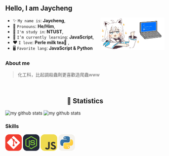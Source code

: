 ## Hello, I am Jaycheng

<img align='right' src='./res/crash.png' width='40%'>

* ✨ `My name is`: **Jaycheng**,
* 🪪 `Pronouns`: **He/Him**,
* 🏫 `I'm study in`: **NTUST**,
* 🌱 `I’m currently learning`: **JavaScript**,
* ❤️ `I love`: **Perle milk tea🧋**  ,
* 🖥️ `Favorite lang`: **JavaScript & Python**

### About me
>化工科，比起調殺蟲劑更喜歡造爬蟲www

<br>
<h2 align="center">🍵 Statistics</h2>

<div>
    <img src="https://github-readme-stats.vercel.app/api/top-langs/?username=FUBUKINGFOX&layout=compact&hide=jupyter%20notebook&theme=dark" alt="my github stats" height="170">
    <img src="https://github-readme-stats.vercel.app/api?username=FUBUKINGFOX&theme=dark" alt="my github stats" height="170"/>
</div>

### Skills

<div>
    <img src="./icon/git.png" alt="git" title="Git Version Control" width="52" />
    <img src="./icon/nodejs.png" alt="nodejs" title="NodeJS" width="52" />
    <img src="./icon/javascript.png" alt="javascript" title="Javascript" width="52" />
    <img src="./icon/python.png" alt="python" title="Python" width="52" />
</div>
